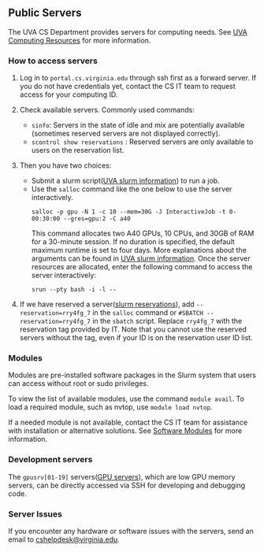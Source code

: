 ## Public Servers

The UVA CS Department provides servers for computing needs. See [UVA Computing Resources](https://www.cs.virginia.edu/wiki/doku.php?id=compute_resources) for more information. 

### How to access servers

1. Log in to `portal.cs.virginia.edu` through ssh first as a forward server. If you do not have credentials yet, contact the CS IT team to request access for your computing ID.

2. Check available servers. Commonly used commands:
    - `sinfo`: Servers in the state of idle and mix are potentially available (sometimes reserved servers are not displayed correctly).
    - `scontrol show reservations` : Reserved servers are only available to users on the reservation list.
3. Then you have two choices:

    - Submit a slurm script([UVA slurm information](https://www.cs.virginia.edu/wiki/doku.php?id=compute_slurm)) to run a job.
    - Use the `salloc` command like the one below to use the server interactively. 
        ```
        salloc -p gpu -N 1 -c 10 --mem=30G -J InteractiveJob -t 0-00:30:00 --gres=gpu:2 -C a40
        ```
        This command allocates two A40 GPUs, 10 CPUs, and 30GB of RAM for a 30-minute session. If no duration is specified, the default maximum runtime is set to four days. More explanations about the arguments can be found in [UVA slurm information](https://www.cs.virginia.edu/wiki/doku.php?id=compute_slurm).
        Once the server resources are allocated, enter the following command to access the server interactively:
        ```
        srun --pty bash -i -l --
        ```
4. If we have reserved a server([slurm reservations](https://www.cs.virginia.edu/wiki/doku.php?id=compute_slurm#reservations)), add `--reservation=rry4fg_7` in the `salloc` command or `#SBATCH --reservation=rry4fg_7` in the `sbatch` script. Replace `rry4fg_7` with the reservation tag provided by IT. 
Note that you cannot use the reserved servers without the tag, even if your ID is on the reservation user ID list.


### Modules
Modules are pre-installed software packages in the Slurm system that users can access without root or sudo privileges. 

To view the list of available modules, use the command `module avail`. To load a required module, such as nvtop, use `module load nvtop`. 

If a needed module is not available, contact the CS IT team for assistance with installation or alternative solutions. See [Software Modules](https://www.cs.virginia.edu/wiki/doku.php?id=linux_environment_modules) for more information. 

### Development servers
The `gpusrv[01-19]` servers([GPU servers](https://www.cs.virginia.edu/wiki/doku.php?id=compute_resources#gpu_servers)), which are low GPU memory servers, can be directly accessed via SSH for developing and debugging code. 


### Server Issues
If you encounter any hardware or software issues with the servers, send an email to cshelpdesk@virginia.edu. 

